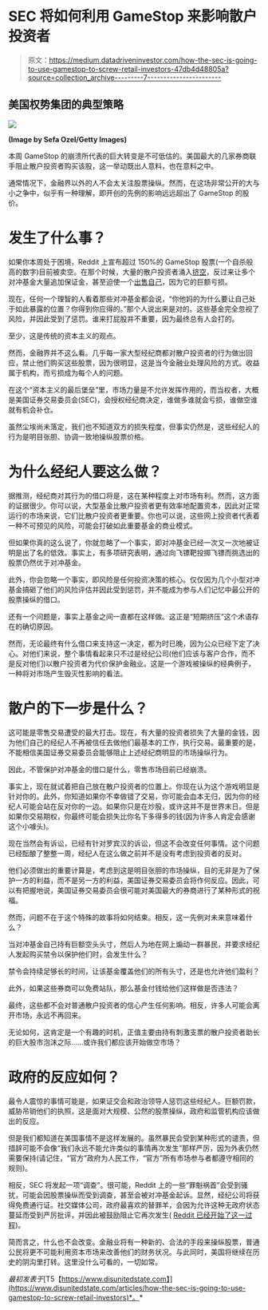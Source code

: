 # SEC 将如何利用 GameStop 来影响散户投资者

> 原文：<https://medium.datadriveninvestor.com/how-the-sec-is-going-to-use-gamestop-to-screw-retail-investors-47db4d48805a?source=collection_archive---------7----------------------->

## 美国权势集团的典型策略

![](img/2226c691f5f10112874994e183366c12.png)

**(Image by Sefa Ozel/Getty Images)**

本周 GameStop 的崩溃所代表的巨大转变是不可低估的。美国最大的几家券商联手阻止散户投资者购买该股，这一举动既出人意料，也在意料之中。

通常情况下，金融界以外的人不会太关注股票操纵。然而，在这场非常公开的大与小之争中，似乎有一种理解，即开创的先例的影响远远超出了 GameStop 的股价。

# 发生了什么事？

如果你本周处于困境，Reddit 上宣布超过 150%的 GameStop 股票(一个自杀般高的数字)目前被卖空。在那个时候，大量的散户投资者涌入[挤空](https://www.investopedia.com/terms/s/shortsqueeze.asp)，反过来让多个对冲基金大量追加保证金，甚至迫使一个[出售自己](https://www.bloomberg.com/news/articles/2021-01-25/citadel-point72-to-invest-275-billion-in-melvin-capital)，因为它的巨额亏损。

现在，任何一个理智的人看着那些对冲基金都会说，“你他妈的为什么要让自己处于如此暴露的位置？你得到你应得的。”那个人说出来是对的。这些基金完全忽视了风险，并因此受到了惩罚。谁来打屁股并不重要，因为最终总有人会打的。

至少，这是传统的资本主义的观点。

然而，金融界并不这么看。几乎每一家大型经纪商都对散户投资者的行为做出回应，禁止他们购买这些股票，因为很明显，这是当今金融业处理风险的方式。收益属于机构，而亏损成为每个人的问题。

在这个“资本主义的最后堡垒”里，市场力量是不允许发挥作用的，而当权者，大概是美国证券交易委员会(SEC)，会授权经纪商决定，谁做多谁就会亏损，谁做空谁就有机会补仓。

虽然尘埃尚未落定，我们也不知道双方的损失程度，但事实仍然是，这些经纪人的行为是明目张胆、协调一致地操纵股票价格。

# 为什么经纪人要这么做？

据推测，经纪商对其行为的借口将是，这在某种程度上对市场有利。然而，这方面的证据很少。你可以说，大型基金比散户投资者更有效率地配置资本，因此对正常运行的市场来说，它们比散户投资者更重要。你也可以说，这些网上投资者代表着一种不可预见的风险，可能会打破如此重要基金的商业模式。

但如果你真的这么说了，你就忽略了一个事实，即对冲基金已经一次又一次地被证明是出了名的低效。事实上，有多项研究表明，通过向飞镖靶投掷飞镖而挑选出的股票仍然优于对冲基金。

此外，你会忽略一个事实，即风险是任何投资决策的核心。仅仅因为几个小型对冲基金搞砸了他们的风险评估并因此受到惩罚，并不能成为参与人们记忆中最公开的股票操纵的借口。

还有一个问题是，事实上基金之间一直都在这样做。这正是“短期挤压”这个术语存在的确切原因。

然而，无论最终有什么借口来支持这一决定，都为时已晚，因为公众已经下定了决心。对他们来说，整个事情看起来只不过是经纪公司(他们应该与客户合作，而不是反对他们)以散户投资者为代价保护金融业。这是一个游戏被操纵的经典例子，一种将对市场产生毁灭性影响的看法。

# 散户的下一步是什么？

这可能是零售交易遭受的最大打击。现在，有大量的投资者损失了大量的金钱，因为他们自己的经纪人不再被信任去做他们最基本的工作，执行交易。最重要的是，不能相信美国证券交易委员会能够阻止上述经纪商明显的市场操纵行为。

因此，不管保护对冲基金的借口是什么，零售市场目前已经崩溃。

事实上，现在就试着把自己放在散户投资者的位置上。你现在认为这个游戏明显是针对你的。此外，你知道如果你不幸做错了交易，你可能会血本无归，因为你的经纪人可能会站在反对你的一边。如果你只是在炒股，或许这并不是世界末日。但是如果你交易期权，你最终可能会损失比你名下多得多的钱(因为许多人肯定会感谢这个小噱头)。

现在当然会有诉讼，已经有针对罗宾汉的诉讼，但这不会改变任何事情。这个问题已经酝酿了整整一周，经纪人在这么做之前并不是没有考虑到投资者的反对。

他们必须做出的重要计算是，考虑到这是明目张胆的市场操纵，目的无非是为了保护一方的利益，而不是另一方的利益，美国证券交易委员会将作何反应。因此，可以有把握地说，美国证券交易委员会很可能对美国最大的券商进行了某种形式的祝福。

然而，问题不在于这个特殊的故事将如何结束。相反，这一先例对未来意味着什么？‍

当对冲基金自己持有巨额空头头寸，然后人为地在网上煽动一群暴民，并要求经纪人发起购买禁令以保护他们时，会发生什么？

禁令会持续足够长的时间，让该基金覆盖他们的所有头寸，还是也允许他们盈利？

此外，如果这些券商可以免费站队，那么基金付钱给他们这样做是否违法？

最终，这些都不会对普通散户投资者的信心产生任何影响。相反，许多人可能会离开市场，永远不再回来。‍

无论如何，这肯定是一个有趣的时机，正值主要由持有刺激支票的散户投资者助长的巨大股市泡沫之际……或许我们都应该开始做空市场？

# 政府的反应如何？

最令人震惊的事情可能是，如果证交会和政治领导人惩罚这些经纪人。巨额罚款，威胁吊销他们的执照，这是面对大规模、公然的股票操纵，政府和监管机构应该做出的反应。

但是我们都知道在美国事情不是这样发展的。虽然暴民会受到某种形式的谴责，但措辞可能不会像“我们永远不能允许类似的事情再次发生”那样严厉，因为外表仍然需要保持(请记住，“官方”政府为人民工作，“官方”所有市场参与者都遵守相同的规则)。

相反，SEC 将发起一项“调查”。很可能，Reddit 上的一些“罪魁祸首”会受到骚扰，可能会因股票操纵而受到调查，甚至会被对冲基金起诉。显然，经纪公司将获得免费通行证。社交媒体公司，政府最喜欢的替罪羊，会因为允许这种无政府状态蔓延而受到严厉批评，并因此被鼓励阻止它再次发生( [Reddit 已经开始了这一过程](https://www.theverge.com/2021/1/27/22253339/reddit-wallstreetbets-subreddit-private-gamestop))。

简而言之，什么也不会改变。金融业将有一种新的、合法的手段来操纵股票，普通公民将更不可能利用资本市场来改善他们的财务状况。与此同时，美国将继续在历史的阴沟里打转。这里没什么可看的，一切如常。

*最初发表于*[T5【https://www.disunitedstate.com】](https://www.disunitedstate.com/articles/how-the-sec-is-going-to-use-gamestop-to-screw-retail-investors)*。*